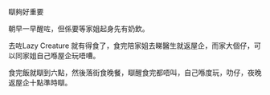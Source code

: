 瞓夠好重要

朝早一早醒咗，但係要等家姐起身先有奶飲。

去咗Lazy Creature 就有得食了，食完陪家姐去睇醫生就返屋企，而家大個仔，可以同家姐自己喺屋企玩唔嘈。

食完飯就瞓到六點，然後落街食晚餐，瞓醒食完都唔叫，自己喺度玩，叻仔，夜晚返屋企十點準時瞓。
